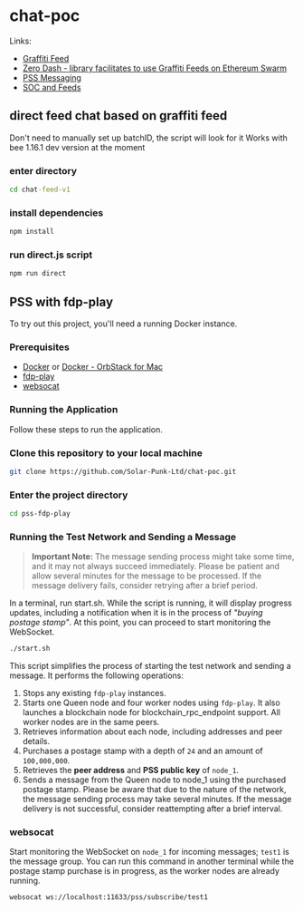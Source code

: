 # chat-poc

Links:

- [Graffiti Feed](https://github.com/fairDataSociety/FIPs/blob/master/text/0062-graffiti-feed.md)
- [Zero Dash - library facilitates to use Graffiti Feeds on Ethereum Swarm]()
- [PSS Messaging](https://docs.ethswarm.org/docs/develop/dapps-on-swarm/pss/)
- [SOC and Feeds](https://bee-js.ethswarm.org/docs/soc-and-feeds/)

## direct feed chat based on graffiti feed

Don't need to manually set up batchID, the script will look for it
Works with bee 1.16.1 dev version at the moment

### enter directory
```cmd
cd chat-feed-v1
```
### install dependencies
```js
npm install
```

### run direct.js script
```js
npm run direct
```

## PSS with fdp-play

To try out this project, you'll need a running Docker instance.

### Prerequisites

- [Docker](https://www.docker.com/get-started) or [Docker - OrbStack for Mac](https://orbstack.dev)
- [fdp-play](https://github.com/fairDataSociety/fdp-play)
- [websocat](https://github.com/vi/websocat)

### Running the Application

Follow these steps to run the application.

### Clone this repository to your local machine

```bash
git clone https://github.com/Solar-Punk-Ltd/chat-poc.git
```

### Enter the project directory

```bash
cd pss-fdp-play
```

### Running the Test Network and Sending a Message

> __Important Note:__ The message sending process might take some time, and it may not always succeed immediately. Please be patient and allow several minutes for the message to be processed. If the message delivery fails, consider retrying after a brief period.

In a terminal, run start.sh. While the script is running, it will display progress updates, including a notification when it is in the process of _"buying postage stamp"_. At this point, you can proceed to start monitoring the WebSocket.

```bash
./start.sh
```

This script simplifies the process of starting the test network and sending a message. It performs the following operations:

1. Stops any existing `fdp-play` instances.
2. Starts one Queen node and four worker nodes using `fdp-play`. It also launches a blockchain node for blockchain_rpc_endpoint support. All worker nodes are in the same peers.
3. Retrieves information about each node, including addresses and peer details.
4. Purchases a postage stamp with a depth of `24` and an amount of `100,000,000`.
5. Retrieves the __peer address__ and __PSS public key__ of `node_1`.
6. Sends a message from the Queen node to node_1 using the purchased postage stamp. Please be aware that due to the nature of the network, the message sending process may take several minutes. If the message delivery is not successful, consider reattempting after a brief interval.

### websocat

Start monitoring the WebSocket on `node_1` for incoming messages; `test1` is the message group. You can run this command in another terminal while the postage stamp purchase is in progress, as the worker nodes are already running.

```bash
websocat ws://localhost:11633/pss/subscribe/test1
```

